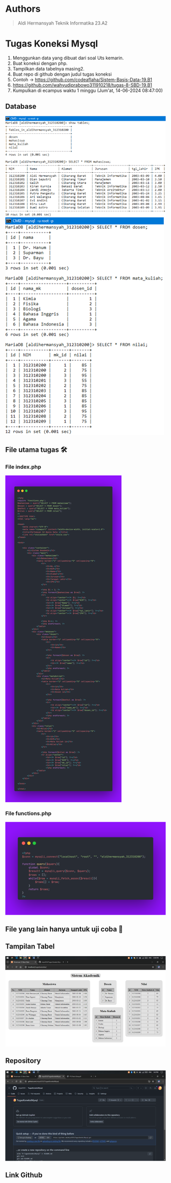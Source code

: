 # Authors
> Aldi Hermansyah Teknik Informatika 23.A2

# Tugas Koneksi Mysql
1. Menggunkan data yang dibuat dari soal Uts kemarin.
2. Buat koneksi dengan php.
3. Tampilkan data tabelnya masing2.
4. Buat repo di github dengan judul tugas koneksi
5. Contoh -> https://github.com/codeaflaha/Sistem-Basis-Data-19.B1
6. https://github.com/wahyudiprabowo311910218/tugas-8-SBD-19.B1
7. Kumpulkan di ecampus waktu 1 minggu (Jum'at, 14-06-2024 08:47:00)

## Database
<img src="P12 - 1 database aldihermansyah312310200.png" img>
<img src="P12 - 2 database aldihermansyah312310200.png" img>

## File utama tugas 🛠
### File index.php
  <img src="P12 - php index.png" img>
  
### File functions.php
<img src="P12 - php functions.png" img>

## File yang lain hanya untuk uji coba 📝

## Tampilan Tabel
<img src="P12 - hasil tabel.png" img>

## Repository
<img src="P12 - repository.png" img>

## Link Github
